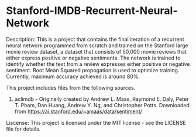 # Stanford-IMDB-Recurrent-Neural-Network

Description: This is a project that contains the final iteration of a recurrent neural network programmed from scratch and trained on the Stanford large movie review dataset, a dataset that consists of 50,000 movie reviews that either express positive or negative sentiments. The network is trained to identify whether the text from a review expresses either positive or negative sentiment. Root Mean Squared propogation is used to optimize training. Currently, maximum accuracy achieved is around 80%.

This project includes files from the following sources.
1. aclimdb - Originally created by Andrew L. Maas, Raymond E. Daly, Peter T. Pham, Dan Huang, Andrew Y. Ng, and Christopher Potts. Downloaded from https://ai.stanford.edu/~amaas/data/sentiment/

Liscense: This project is licensed under the MIT license - see the LICENSE file for details.

